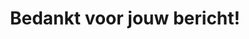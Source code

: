 ---
title: Bedankt voor jouw bericht!
title_nl: Bedankt voor jouw bericht!
title_en: Thanks for your message!
desc_nl: Ik laat je zo snel mogelijk iets weten
desc_en: I'll get back to you soon
show_desc: true
---